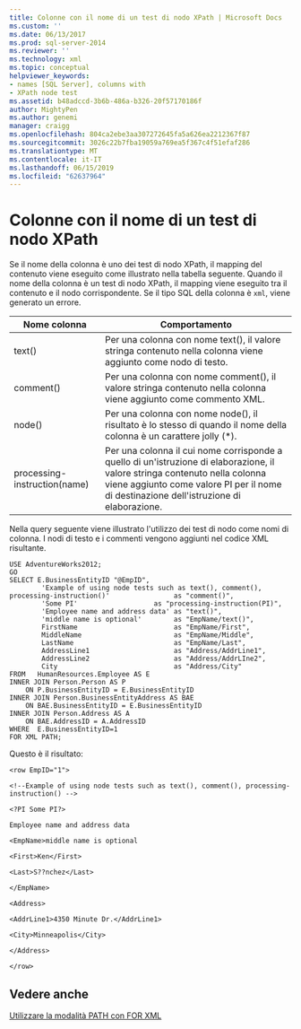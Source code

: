 ```yaml
---
title: Colonne con il nome di un test di nodo XPath | Microsoft Docs
ms.custom: ''
ms.date: 06/13/2017
ms.prod: sql-server-2014
ms.reviewer: ''
ms.technology: xml
ms.topic: conceptual
helpviewer_keywords:
- names [SQL Server], columns with
- XPath node test
ms.assetid: b48adccd-3b6b-486a-b326-20f57170186f
author: MightyPen
ms.author: genemi
manager: craigg
ms.openlocfilehash: 804ca2ebe3aa307272645fa5a626ea2212367f87
ms.sourcegitcommit: 3026c22b7fba19059a769ea5f367c4f51efaf286
ms.translationtype: MT
ms.contentlocale: it-IT
ms.lasthandoff: 06/15/2019
ms.locfileid: "62637964"
---
```

# <a name="columns-with-the-name-of-an-xpath-node-test"></a>Colonne con il nome di un test di nodo XPath
  Se il nome della colonna è uno dei test di nodo XPath, il mapping del contenuto viene eseguito come illustrato nella tabella seguente. Quando il nome della colonna è un test di nodo XPath, il mapping viene eseguito tra il contenuto e il nodo corrispondente. Se il tipo SQL della colonna è `xml`, viene generato un errore.  
  
|Nome colonna|Comportamento|  
|-----------------|--------------|  
|text()|Per una colonna con nome text(), il valore stringa contenuto nella colonna viene aggiunto come nodo di testo.|  
|comment()|Per una colonna con nome comment(), il valore stringa contenuto nella colonna viene aggiunto come commento XML.|  
|node()|Per una colonna con nome node(), il risultato è lo stesso di quando il nome della colonna è un carattere jolly (*).|  
|processing-instruction(name)|Per una colonna il cui nome corrisponde a quello di un'istruzione di elaborazione, il valore stringa contenuto nella colonna viene aggiunto come valore PI per il nome di destinazione dell'istruzione di elaborazione.|  
  
 Nella query seguente viene illustrato l'utilizzo dei test di nodo come nomi di colonna. I nodi di testo e i commenti vengono aggiunti nel codice XML risultante.  
  
```  
USE AdventureWorks2012;  
GO  
SELECT E.BusinessEntityID "@EmpID",   
        'Example of using node tests such as text(), comment(), processing-instruction()'                as "comment()",  
        'Some PI'                   as "processing-instruction(PI)",  
        'Employee name and address data' as "text()",  
        'middle name is optional'        as "EmpName/text()",  
        FirstName                        as "EmpName/First",   
        MiddleName                       as "EmpName/Middle",   
        LastName                         as "EmpName/Last",  
        AddressLine1                     as "Address/AddrLine1",  
        AddressLine2                     as "Address/AddrLIne2",  
        City                             as "Address/City"  
FROM   HumanResources.Employee AS E  
INNER JOIN Person.Person AS P   
    ON P.BusinessEntityID = E.BusinessEntityID  
INNER JOIN Person.BusinessEntityAddress AS BAE  
    ON BAE.BusinessEntityID = E.BusinessEntityID  
INNER JOIN Person.Address AS A  
    ON BAE.AddressID = A.AddressID  
WHERE  E.BusinessEntityID=1  
FOR XML PATH;  
```  
  
 Questo è il risultato:  
  
 `<row EmpID="1">`  
  
 `<!--Example of using node tests such as text(), comment(), processing-instruction() -->`  
  
 `<?PI Some PI?>`  
  
 `Employee name and address data`  
  
 `<EmpName>middle name is optional`  
  
 `<First>Ken</First>`  
  
 `<Last>S??nchez</Last>`  
  
 `</EmpName>`  
  
 `<Address>`  
  
 `<AddrLine1>4350 Minute Dr.</AddrLine1>`  
  
 `<City>Minneapolis</City>`  
  
 `</Address>`  
  
 `</row>`  
  
## <a name="see-also"></a>Vedere anche  
 [Utilizzare la modalità PATH con FOR XML](use-path-mode-with-for-xml.md)  
  
  
